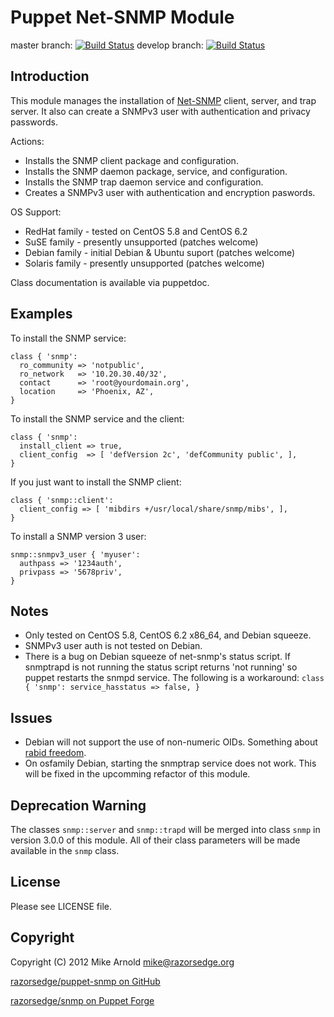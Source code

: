 Puppet Net-SNMP Module
======================

master branch: [![Build Status](https://secure.travis-ci.org/razorsedge/puppet-snmp.png?branch=master)](http://travis-ci.org/razorsedge/puppet-snmp)
develop branch: [![Build Status](https://secure.travis-ci.org/razorsedge/puppet-snmp.png?branch=develop)](http://travis-ci.org/razorsedge/puppet-snmp)

Introduction
------------

This module manages the installation of [Net-SNMP](http://www.net-snmp.org/)
client, server, and trap server.  It also can create a SNMPv3 user with
authentication and privacy passwords.

Actions:

* Installs the SNMP client package and configuration.
* Installs the SNMP daemon package, service, and configuration.
* Installs the SNMP trap daemon service and configuration.
* Creates a SNMPv3 user with authentication and encryption paswords.

OS Support:

* RedHat family  - tested on CentOS 5.8 and CentOS 6.2
* SuSE family    - presently unsupported (patches welcome)
* Debian family  - initial Debian & Ubuntu suport (patches welcome)
* Solaris family - presently unsupported (patches welcome)

Class documentation is available via puppetdoc.

Examples
--------

To install the SNMP service:

    class { 'snmp':
      ro_community => 'notpublic',
      ro_network   => '10.20.30.40/32',
      contact      => 'root@yourdomain.org',
      location     => 'Phoenix, AZ',
    }

To install the SNMP service and the client:

    class { 'snmp':
      install_client => true,
      client_config  => [ 'defVersion 2c', 'defCommunity public', ],
    }

If you just want to install the SNMP client:

    class { 'snmp::client':
      client_config => [ 'mibdirs +/usr/local/share/snmp/mibs', ],
    }

To install a SNMP version 3 user:

    snmp::snmpv3_user { 'myuser':
      authpass => '1234auth',
      privpass => '5678priv',
    }

Notes
-----

* Only tested on CentOS 5.8, CentOS 6.2 x86_64, and Debian squeeze.
* SNMPv3 user auth is not tested on Debian.
* There is a bug on Debian squeeze of net-snmp's status script. If snmptrapd is
  not running the status script returns 'not running' so puppet restarts the
  snmpd service. The following is a workaround: `class { 'snmp':
  service_hasstatus => false, }`

Issues
------

* Debian will not support the use of non-numeric OIDs.  Something about [rabid
  freedom](http://bugs.debian.org/cgi-bin/bugreport.cgi?bug=561578).
* On osfamily Debian, starting the snmptrap service does not work.  This will
  be fixed in the upcomming refactor of this module.

Deprecation Warning
-------------------

The classes `snmp::server` and `snmp::trapd` will be merged into class `snmp` in
version 3.0.0 of this module.  All of their class parameters will be made
available in the `snmp` class.

License
-------

Please see LICENSE file.

Copyright
---------

Copyright (C) 2012 Mike Arnold <mike@razorsedge.org>

[razorsedge/puppet-snmp on GitHub](https://github.com/razorsedge/puppet-snmp)

[razorsedge/snmp on Puppet Forge](http://forge.puppetlabs.com/razorsedge/snmp)

